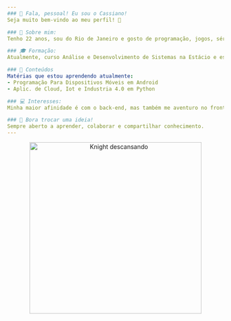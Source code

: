 ```yaml
---
### 👋 Fala, pessoal! Eu sou o Cassiano!
Seja muito bem-vindo ao meu perfil! 🚀

### 📌 Sobre mim:
Tenho 22 anos, sou do Rio de Janeiro e gosto de programação, jogos, séries e música. Estou sempre buscando conhecer e aprender mais esse universo da tecnologia tão interessante (e estressante! XD).

### 🎓 Formação:
Atualmente, curso Análise e Desenvolvimento de Sistemas na Estácio e estou me aprofundando em Python.

### 📖 Conteúdos
Matérias que estou aprendendo atualmente:
- Programação Para Dispositivos Móveis em Android
- Aplic. de Cloud, Iot e Industria 4.0 em Python

### 💻 Interesses:
Minha maior afinidade é com o back-end, mas também me aventuro no front-end. Além disso, sou fã de jogos com histórias envolventes!

### 🤝 Bora trocar uma ideia!
Sempre aberto a aprender, colaborar e compartilhar conhecimento.
---
```

<p align="center">
  <img src="https://media1.tenor.com/m/6y61hTjvYhcAAAAC/hollow-knight.gif" alt="Knight descansando" width="400"/>
</p>
